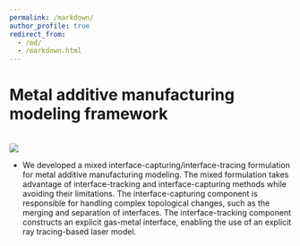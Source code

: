 ```yaml
---
permalink: /markdown/
author_profile: true
redirect_from: 
  - /md/
  - /markdown.html
---
```


# Metal additive manufacturing modeling framework
<br/><img src='/images/500x300.png'>

* We developed a mixed interface-capturing/interface-tracing formulation for metal additive manufacturing modeling. The mixed formulation takes advantage of interface-tracking and interface-capturing methods while avoiding their limitations. The interface-capturing component is responsible for handling complex topological changes, such as the merging and separation of interfaces. The interface-tracking component constructs an explicit gas-metal interface, enabling the use of an explicit ray tracing-based laser model.

